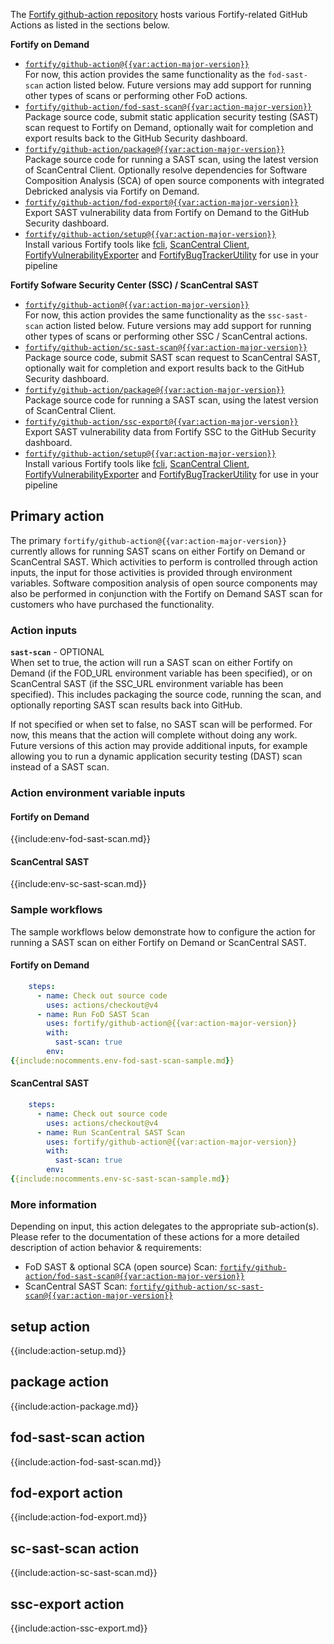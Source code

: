 The [Fortify github-action repository]({{repo-url}}) hosts various Fortify-related GitHub Actions as listed in the sections below.

**Fortify on Demand**

* [`fortify/github-action@{{var:action-major-version}}`](#primary-action)  
  For now, this action provides the same functionality as the `fod-sast-scan` action listed below. Future versions may add support for running other types of scans or performing other FoD actions.
* [`fortify/github-action/fod-sast-scan@{{var:action-major-version}}`](#fod-sast-scan-action)  
  Package source code, submit static application security testing (SAST) scan request to Fortify on Demand, optionally wait for completion and export results back to the GitHub Security dashboard.
* [`fortify/github-action/package@{{var:action-major-version}}`](#package-action)  
  Package source code for running a SAST scan, using the latest version of ScanCentral Client. Optionally resolve dependencies for Software Composition Analysis (SCA) of open source components with integrated Debricked analysis via Fortify on Demand.
* [`fortify/github-action/fod-export@{{var:action-major-version}}`](#fod-export-action)  
  Export SAST vulnerability data from Fortify on Demand to the GitHub Security dashboard.
* [`fortify/github-action/setup@{{var:action-major-version}}`](#setup-action)  
  Install various Fortify tools like [fcli](https://github.com/fortify/fcli), [ScanCentral Client]({{var:sc-client-doc-base-url}}#A_Clients.htm), [FortifyVulnerabilityExporter](https://github.com/fortify/FortifyVulnerabilityExporter) and [FortifyBugTrackerUtility](https://github.com/fortify-ps/FortifyBugTrackerUtility) for use in your pipeline
  
**Fortify Sofware Security Center (SSC) / ScanCentral SAST**

* [`fortify/github-action@{{var:action-major-version}}`](#primary-action)  
  For now, this action provides the same functionality as the `ssc-sast-scan` action listed below. Future versions may add support for running other types of scans or performing other SSC / ScanCentral actions.
* [`fortify/github-action/sc-sast-scan@{{var:action-major-version}}`](#sc-sast-scan-action)  
  Package source code, submit SAST scan request to ScanCentral SAST, optionally wait for completion and export results back to the GitHub Security dashboard.
* [`fortify/github-action/package@{{var:action-major-version}}`](#package-action)  
  Package source code for running a SAST scan, using the latest version of ScanCentral Client.
* [`fortify/github-action/ssc-export@{{var:action-major-version}}`](#ssc-export-action)  
  Export SAST vulnerability data from Fortify SSC to the GitHub Security dashboard.
* [`fortify/github-action/setup@{{var:action-major-version}}`](#setup-action)  
  Install various Fortify tools like [fcli](https://github.com/fortify/fcli), [ScanCentral Client]({{var:sc-client-doc-base-url}}#A_Clients.htm), [FortifyVulnerabilityExporter](https://github.com/fortify/FortifyVulnerabilityExporter) and [FortifyBugTrackerUtility](https://github.com/fortify-ps/FortifyBugTrackerUtility) for use in your pipeline

## Primary action

The primary `fortify/github-action@{{var:action-major-version}}` currently allows for running SAST scans on either Fortify on Demand or ScanCentral SAST.  Which activities to perform is controlled through action inputs, the input for those activities is provided through environment variables.  Software composition analysis of open source components may also be performed in conjunction with the Fortify on Demand SAST scan for customers who have purchased the functionality.

### Action inputs

**`sast-scan`** - OPTIONAL    
When set to true, the action will run a SAST scan on either Fortify on Demand (if the FOD_URL environment variable has been specified), or on ScanCentral SAST (if the SSC_URL environment variable has been specified). This includes packaging the source code, running the scan, and optionally reporting SAST scan results back into GitHub. 

If not specified or when set to false, no SAST scan will be performed. For now, this means that the action will complete without doing any work. Future versions of this action may provide additional inputs, for example allowing you to run a dynamic application security testing (DAST) scan instead of a SAST scan.

### Action environment variable inputs

#### Fortify on Demand

{{include:env-fod-sast-scan.md}}

#### ScanCentral SAST

{{include:env-sc-sast-scan.md}}

### Sample workflows

The sample workflows below demonstrate how to configure the action for running a SAST scan on either Fortify on Demand or ScanCentral SAST.

#### Fortify on Demand

```yaml
    steps:    
      - name: Check out source code
        uses: actions/checkout@v4  
      - name: Run FoD SAST Scan
        uses: fortify/github-action@{{var:action-major-version}}
        with:
          sast-scan: true
        env:
{{include:nocomments.env-fod-sast-scan-sample.md}}
```

#### ScanCentral SAST

```yaml
    steps:    
      - name: Check out source code
        uses: actions/checkout@v4  
      - name: Run ScanCentral SAST Scan
        uses: fortify/github-action@{{var:action-major-version}}
        with:
          sast-scan: true
        env:
{{include:nocomments.env-sc-sast-scan-sample.md}}
```

### More information

Depending on input, this action delegates to the appropriate sub-action(s). Please refer to the documentation of these actions for a more detailed description of action behavior & requirements:

* FoD SAST & optional SCA (open source) Scan: [`fortify/github-action/fod-sast-scan@{{var:action-major-version}}`](#fod-sast-scan-action)
* ScanCentral SAST Scan: [`fortify/github-action/sc-sast-scan@{{var:action-major-version}}`](#sc-sast-scan-action)


## setup action

{{include:action-setup.md}}

## package action

{{include:action-package.md}}

## fod-sast-scan action

{{include:action-fod-sast-scan.md}}

## fod-export action

{{include:action-fod-export.md}}

## sc-sast-scan action

{{include:action-sc-sast-scan.md}}

## ssc-export action

{{include:action-ssc-export.md}}
